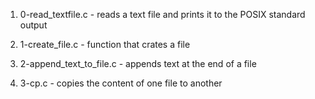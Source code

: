 1. 0-read_textfile.c - reads a text file and prints it to the POSIX standard output

2. 1-create_file.c - function that crates a file

3. 2-append_text_to_file.c - appends text at the end of a file

4. 3-cp.c - copies the content of one file to another
